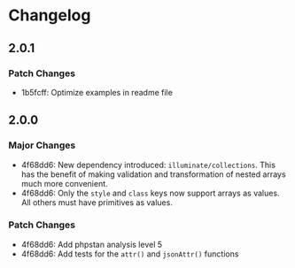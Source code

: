 # Changelog

## 2.0.1

### Patch Changes

- 1b5fcff: Optimize examples in readme file

## 2.0.0

### Major Changes

- 4f68dd6: New dependency introduced: `illuminate/collections`. This has the benefit of making
  validation and transformation of nested arrays much more convenient.
- 4f68dd6: Only the `style` and `class` keys now support arrays as values. All others must have primitives as values.

### Patch Changes

- 4f68dd6: Add phpstan analysis level 5
- 4f68dd6: Add tests for the `attr()` and `jsonAttr()` functions
